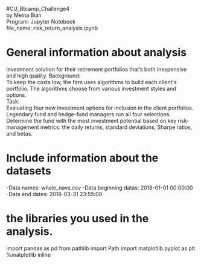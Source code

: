 #CU_Btcamp_Challenge4 <br />
by Meina Bian  <br />
Program: Jupyter Notebook  
file_name: risk_return_analysis.ipynb  

# General information about analysis  
investment solution for their retirement portfolios that’s both inexpensive and high quality.
Background:  
To keep the costs low, the firm uses algorithms to build each client's portfolio. The algorithms choose from various investment styles and options.  
Task:   
Evaluating four new investment options for inclusion in the client portfolios. Legendary fund and hedge-fund managers run all four selections.    
Determine the fund with the most investment potential based on key risk-management metrics: the daily returns, standard deviations, Sharpe ratios, and betas. 



# Include information about the datasets  
-Data names: whale_navs.csv
-Data beginning datas: 2018-01-01 00:00:00
-Data end dates: 2018-03-31 23:55:00



# the libraries you used in the analysis.  
import pandas as pd
from pathlib import Path
import matplotlib.pyplot as plt
%matplotlib inline

